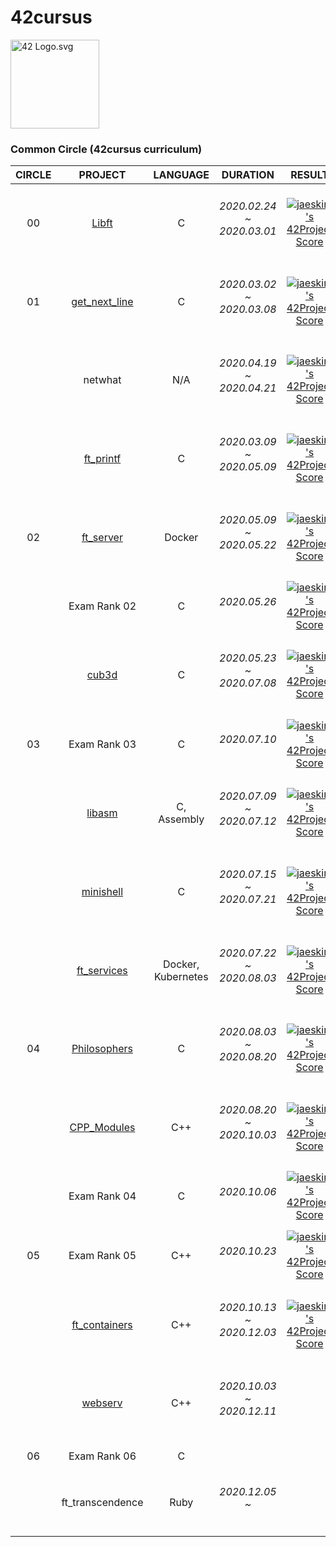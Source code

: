 # 42cursus

<p><img src="https://upload.wikimedia.org/wikipedia/commons/8/8d/42_Logo.svg" alt="42 Logo.svg" width="142"></p> 

### Common Circle (42cursus curriculum)

|CIRCLE	|PROJECT													|LANGUAGE			|DURATION					|RESULT																																		|LEVEL		|
|:--:	|:--:														|:-:				|:--:						|:--:																																		|:--:		|
|00		|[Libft](https://github.com/l-yohai/libft)					|C					|<h6>2020.02.24 ~ 2020.03.01</h6>	|[![jaeskim's 42Project Score](https://badge42.herokuapp.com/api/project/yohlee/Libft)](https://github.com/JaeSeoKim/badge42)				|<h5>*1 - 03%*</h5>	|
|01		|[get_next_line](https://github.com/l-yohai/get_next_line)	|C					|<h6>2020.03.02 ~ 2020.03.08</h6>	|[![jaeskim's 42Project Score](https://badge42.herokuapp.com/api/project/yohlee/get_next_line)](https://github.com/JaeSeoKim/badge42)		|<h5>*1 - 45%*</h5>	|
|		|netwhat													|N/A				|<h6>2020.04.19 ~ 2020.04.21</h6>	|[![jaeskim's 42Project Score](https://badge42.herokuapp.com/api/project/yohlee/netwhat)](https://github.com/JaeSeoKim/badge42)				|<h5>*1 - 66%*</h5>	|
|		|[ft_printf](https://github.com/l-yohai/ft_printf)			|C					|<h6>2020.03.09 ~ 2020.05.09</h6>	|[![jaeskim's 42Project Score](https://badge42.herokuapp.com/api/project/yohlee/ft_printf)](https://github.com/JaeSeoKim/badge42)			|<h5>*2 - 02%*</h5>	|
|02		|[ft_server](https://github.com/l-yohai/ft_server)			|Docker				|<h6>2020.05.09 ~ 2020.05.22</h6>	|[![jaeskim's 42Project Score](https://badge42.herokuapp.com/api/project/yohlee/ft_server)](https://github.com/JaeSeoKim/badge42)			|<h5>*2 - 30%*</h5>	|
|		|Exam Rank 02												|C					|<h6>2020.05.26</h6>					|[![jaeskim's 42Project Score](https://badge42.herokuapp.com/api/project/yohlee/Exam%20Rank%2002)](https://github.com/JaeSeoKim/badge42)	|<h5>*2 - 30%*</h5>	|
|		|[cub3d](https://github.com/l-yohai/cub3d)					|C					|<h6>2020.05.23 ~ 2020.07.08</h6>	|[![jaeskim's 42Project Score](https://badge42.herokuapp.com/api/project/yohlee/cub3d)](https://github.com/JaeSeoKim/badge42)				|<h5>*3 - 09%*</h5>	|
|03		|Exam Rank 03												|C					|<h6>2020.07.10</h6>					|[![jaeskim's 42Project Score](https://badge42.herokuapp.com/api/project/yohlee/Exam%20Rank%2003)](https://github.com/JaeSeoKim/badge42)	|<h5>*3 - 09%*</h5>	|
|		|[libasm](https://github.com/l-yohai/libasm)				|C, Assembly		|<h6>2020.07.09 ~ 2020.07.12</h6>	|[![jaeskim's 42Project Score](https://badge42.herokuapp.com/api/project/yohlee/libasm)](https://github.com/JaeSeoKim/badge42)				|<h5>*3 - 30%*</h5>	|
|		|[minishell](https://github.com/l-yohai/minishell)			|C					|<h6>2020.07.15 ~ 2020.07.21</h6>	|[![jaeskim's 42Project Score](https://badge42.herokuapp.com/api/project/yohlee/minishell)](https://github.com/JaeSeoKim/badge42)			|<h5>*3 - 92%*</h5>	|
|		|[ft_services](https://github.com/l-yohai/ft_services)		|Docker, Kubernetes	|<h6>2020.07.22 ~ 2020.08.03</h6>	|[![jaeskim's 42Project Score](https://badge42.herokuapp.com/api/project/yohlee/ft_services)](https://github.com/JaeSeoKim/badge42)			|<h5>*4 - 05%*</h5>	|
|04		|[Philosophers](https://github.com/l-yohai/philosophers)	|C					|<h6>2020.08.03 ~ 2020.08.20</h6>	|[![jaeskim's 42Project Score](https://badge42.herokuapp.com/api/project/yohlee/Philosophers)](https://github.com/JaeSeoKim/badge42)		|<h5>*4 - 32%*</h5>	|
|		|[CPP_Modules](https://github.com/l-yohai/CPP_Modules)		|C++				|<h6>2020.08.20 ~ 2020.10.03</h6>	|[![jaeskim's 42Project Score](https://badge42.herokuapp.com/api/project/yohlee/CPP%20Module%2008)](https://github.com/JaeSeoKim/badge42)	|<h5>*5 - 05%*</h5>	|
|		|Exam Rank 04												|C					|<h6>2020.10.06</h6>					|[![jaeskim's 42Project Score](https://badge42.herokuapp.com/api/project/yohlee/Exam%20Rank%2004)](https://github.com/JaeSeoKim/badge42)	|<h5>*5 - 05%*</h5>	|
|05		|Exam Rank 05												|C++				|<h6>2020.10.23</h6>					|[![jaeskim's 42Project Score](https://badge42.herokuapp.com/api/project/yohlee/Exam%20Rank%2005)](https://github.com/JaeSeoKim/badge42)	|<h5>*5 - 05%*</h5>	|
|		|[ft_containers](https://github.com/l-yohai/ft_containers)	|C++				|<h6>2020.10.13 ~	2020.12.03</h6>	|[![jaeskim's 42Project Score](https://badge42.herokuapp.com/api/project/yohlee/ft_containers)](https://github.com/JaeSeoKim/badge42)		|<h5>*5 - 31%*</h5>	|
|		|[webserv](https://github.com/l-yohai/webserv)				|C++				|<h6>2020.10.03 ~	2020.12.11</h6>	|							|				|
|06		|Exam Rank 06												|C					|<h6></h6>							|							|				|
|		|ft_transcendence											|Ruby				|<h6>2020.12.05 ~</h6>				|							|				|
